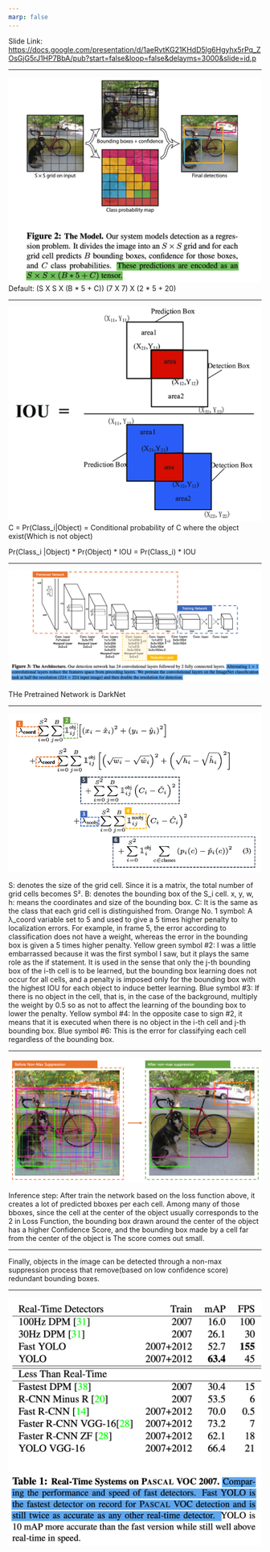 ```yaml
---
marp: false
---
```

Slide Link:
https://docs.google.com/presentation/d/1aeRvtKG21KHdD5lg6Hgyhx5rPq_ZOsGjG5rJ1HP7BbA/pub?start=false&loop=false&delayms=3000&slide=id.p

---
![](./img/yolo_fig1.png)
Default: 
(S X S X (B * 5 + C))
(7 X 7) X (2 * 5 + 20)

---
![](./img/IoU.png)
C = Pr(Class_i|Object)
 = Conditional probability of C where the object exist(Which is not object)

Pr(Class_i |Object) * Pr(Object) * IOU = Pr(Class_i) * IOU

---
![](./img/yolo_network.png)

THe Pretrained Network is DarkNet

---
![](./img/yolo_loss.png)

S: denotes the size of the grid cell. Since it is a matrix, the total number of grid cells becomes S².
B: denotes the bounding box of the S_i cell.
x, y, w, h: means the coordinates and size of the bounding box.
C: It is the same as the class that each grid cell is distinguished from.
Orange No. 1 symbol: A λ_coord variable set to 5 and used to give a 5 times higher penalty to localization errors. For example, in frame 5, the error according to classification does not have a weight, whereas the error in the bounding box is given a 5 times higher penalty.
Yellow green symbol #2: I was a little embarrassed because it was the first symbol I saw, but it plays the same role as the if statement. It is used in the sense that only the j-th bounding box of the i-th cell is to be learned, but the bounding box learning does not occur for all cells, and a penalty is imposed only for the bounding box with the highest IOU for each object to induce better learning.
Blue symbol #3: If there is no object in the cell, that is, in the case of the background, multiply the weight by 0.5 so as not to affect the learning of the bounding box to lower the penalty.
Yellow symbol #4: In the opposite case to sign #2, it means that it is executed when there is no object in the i-th cell and j-th bounding box.
Blue symbol #6: This is the error for classifying each cell regardless of the bounding box.

---
![](./img/after_yolo_infer.png)

Inference step: After train the network based on the loss function above, it creates a lot of predicted bboxes per each cell.
Among many of those bboxes, since the cell at the center of the object usually corresponds to the 2 in Loss Function, the bounding box drawn around the center of the object has a higher Confidence Score, and the bounding box made by a cell far from the center of the object is The score comes out small.

---
Finally, objects in the image can be detected through a non-max suppression process that remove(based on low confidence score) redundant bounding boxes.

---
![](./img/yolo_performance.png)


